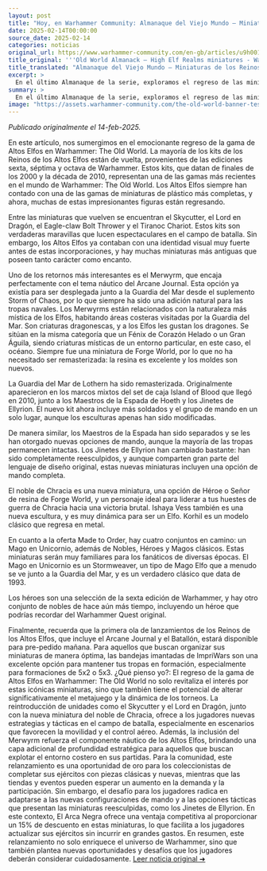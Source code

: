 ```yaml
---
layout: post
title: "Hoy, en Warhammer Community: Almanaque del Viejo Mundo – Miniaturas de los Reinos de los Altos Elfos - Comunidad Warhammer"
date: 2025-02-14T00:00:00
source_date: 2025-02-14
categories: noticias
original_url: https://www.warhammer-community.com/en-gb/articles/u9h0019a/old-world-almanack-high-elf-realms-miniatures/
title_original: '''Old World Almanack – High Elf Realms miniatures - Warhammer Community'''
title_translated: "Almanaque del Viejo Mundo – Miniaturas de los Reinos de los Altos Elfos - Comunidad Warhammer"
excerpt: >
  En el último Almanaque de la serie, exploramos el regreso de las miniaturas de los Reinos de los Altos Elfos con el Alto Loremaster JTY. Esta colección, que abarca desde las ediciones 6ª a la 8ª de Warhammer, trae de vuelta algunos de los kits más completos y recientes del Viejo Mundo. Con miniaturas icónicas como el Skycutter y el Lord en Dragón, los Altos Elfos mantienen su fuerte identidad visual. Además, se reintroducen figuras clásicas como el Merwyrm, que encajan perfectamente en el tema náutico del Arcane Journal. Los fanáticos también pueden esperar nuevas esculturas y opciones de comando para unidades como los Lothern Sea Guard y los Ellyrian Reavers. ¡Prepárate para sumergirte en esta emocionante ola de lanzamientos que estará disponible para pre-pedidos mañana!
summary: >
  En el último Almanaque de la serie, exploramos el regreso de las miniaturas de los Reinos de los Altos Elfos con el Alto Loremaster JTY. Esta colección, que abarca desde las ediciones 6ª a la 8ª de Warhammer, trae de vuelta algunos de los kits más completos y recientes del Viejo Mundo. Con miniaturas icónicas como el Skycutter y el Lord en Dragón, los Altos Elfos mantienen su fuerte identidad visual. Además, se reintroducen figuras clásicas como el Merwyrm, que encajan perfectamente en el tema náutico del Arcane Journal. Los fanáticos también pueden esperar nuevas esculturas y opciones de comando para unidades como los Lothern Sea Guard y los Ellyrian Reavers. ¡Prepárate para sumergirte en esta emocionante ola de lanzamientos que estará disponible para pre-pedidos mañana!
image: "https://assets.warhammer-community.com/the-old-world-banner-test.jpg"
---
```


*Publicado originalmente el 14-feb-2025.*

En este artículo, nos sumergimos en el emocionante regreso de la gama de Altos Elfos en Warhammer: The Old World. La mayoría de los kits de los Reinos de los Altos Elfos están de vuelta, provenientes de las ediciones sexta, séptima y octava de Warhammer. Estos kits, que datan de finales de los 2000 y la década de 2010, representan una de las gamas más recientes en el mundo de Warhammer: The Old World. Los Altos Elfos siempre han contado con una de las gamas de miniaturas de plástico más completas, y ahora, muchas de estas impresionantes figuras están regresando.

Entre las miniaturas que vuelven se encuentran el Skycutter, el Lord en Dragón, el Eagle-claw Bolt Thrower y el Tiranoc Chariot. Estos kits son verdaderas maravillas que lucen espectaculares en el campo de batalla. Sin embargo, los Altos Elfos ya contaban con una identidad visual muy fuerte antes de estas incorporaciones, y hay muchas miniaturas más antiguas que poseen tanto carácter como encanto.

Uno de los retornos más interesantes es el Merwyrm, que encaja perfectamente con el tema náutico del Arcane Journal. Esta opción ya existía para ser desplegada junto a la Guardia del Mar desde el suplemento Storm of Chaos, por lo que siempre ha sido una adición natural para las tropas navales. Los Merwyrms están relacionados con la naturaleza más mística de los Elfos, habitando áreas costeras visitadas por la Guardia del Mar. Son criaturas dragonescas, y a los Elfos les gustan los dragones. Se sitúan en la misma categoría que un Fénix de Corazón Helado o un Gran Águila, siendo criaturas místicas de un entorno particular, en este caso, el océano. Siempre fue una miniatura de Forge World, por lo que no ha necesitado ser remasterizada: la resina es excelente y los moldes son nuevos.

La Guardia del Mar de Lothern ha sido remasterizada. Originalmente aparecieron en los marcos mixtos del set de caja Island of Blood que llegó en 2010, junto a los Maestros de la Espada de Hoeth y los Jinetes de Ellyrion. El nuevo kit ahora incluye más soldados y el grupo de mando en un solo lugar, aunque los esculturas apenas han sido modificadas.

De manera similar, los Maestros de la Espada han sido separados y se les han otorgado nuevas opciones de mando, aunque la mayoría de las tropas permanecen intactas. Los Jinetes de Ellyrion han cambiado bastante: han sido completamente reesculpidos, y aunque comparten gran parte del lenguaje de diseño original, estas nuevas miniaturas incluyen una opción de mando completa.

El noble de Chracia es una nueva miniatura, una opción de Héroe o Señor de resina de Forge World, y un personaje ideal para liderar a tus huestes de guerra de Chracia hacia una victoria brutal. Ishaya Vess también es una nueva escultura, y es muy dinámica para ser un Elfo. Korhil es un modelo clásico que regresa en metal.

En cuanto a la oferta Made to Order, hay cuatro conjuntos en camino: un Mago en Unicornio, además de Nobles, Héroes y Magos clásicos. Estas miniaturas serán muy familiares para los fanáticos de diversas épocas. El Mago en Unicornio es un Stormweaver, un tipo de Mago Elfo que a menudo se ve junto a la Guardia del Mar, y es un verdadero clásico que data de 1993.

Los héroes son una selección de la sexta edición de Warhammer, y hay otro conjunto de nobles de hace aún más tiempo, incluyendo un héroe que podrías recordar del Warhammer Quest original.

Finalmente, recuerda que la primera ola de lanzamientos de los Reinos de los Altos Elfos, que incluye el Arcane Journal y el Batallón, estará disponible para pre-pedido mañana. Para aquellos que buscan organizar sus miniaturas de manera óptima, las bandejas imantadas de ImpriWars son una excelente opción para mantener tus tropas en formación, especialmente para formaciones de 5x2 o 5x3.
¿Qué pienso yo?: El regreso de la gama de Altos Elfos en Warhammer: The Old World no solo revitaliza el interés por estas icónicas miniaturas, sino que también tiene el potencial de alterar significativamente el metajuego y la dinámica de los torneos. La reintroducción de unidades como el Skycutter y el Lord en Dragón, junto con la nueva miniatura del noble de Chracia, ofrece a los jugadores nuevas estrategias y tácticas en el campo de batalla, especialmente en escenarios que favorecen la movilidad y el control aéreo. Además, la inclusión del Merwyrm refuerza el componente náutico de los Altos Elfos, brindando una capa adicional de profundidad estratégica para aquellos que buscan explotar el entorno costero en sus partidas. Para la comunidad, este relanzamiento es una oportunidad de oro para los coleccionistas de completar sus ejércitos con piezas clásicas y nuevas, mientras que las tiendas y eventos pueden esperar un aumento en la demanda y la participación. Sin embargo, el desafío para los jugadores radica en adaptarse a las nuevas configuraciones de mando y a las opciones tácticas que presentan las miniaturas reesculpidas, como los Jinetes de Ellyrion. En este contexto, El Arca Negra ofrece una ventaja competitiva al proporcionar un 15% de descuento en estas miniaturas, lo que facilita a los jugadores actualizar sus ejércitos sin incurrir en grandes gastos. En resumen, este relanzamiento no solo enriquece el universo de Warhammer, sino que también plantea nuevas oportunidades y desafíos que los jugadores deberán considerar cuidadosamente.
[Leer noticia original ➜](https://www.warhammer-community.com/en-gb/articles/u9h0019a/old-world-almanack-high-elf-realms-miniatures/)
